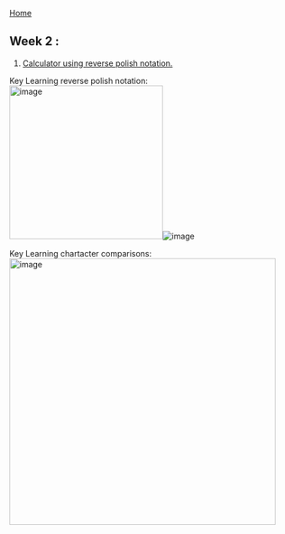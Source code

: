[Home](https://d1935827v.github.io/Dane)

## Week 2 :
1. [Calculator using reverse polish notation.](https://github.com/D1935827V/Dane/blob/gh-pages/calculator.java)

Key Learning reverse polish notation:<img width="272" alt="image" src="https://user-images.githubusercontent.com/54718367/162457221-3b3fce59-2d4a-4ecd-a119-4844a258dd51.png">![image](https://user-images.githubusercontent.com/54718367/162457688-44857d51-9d3b-4027-9cd8-43b1843a5832.png)

Key Learning chartacter comparisons: <img width="472" alt="image" src="https://user-images.githubusercontent.com/54718367/162457993-da4a4dbc-395a-4c4d-a32f-ce639f73e2dd.png">